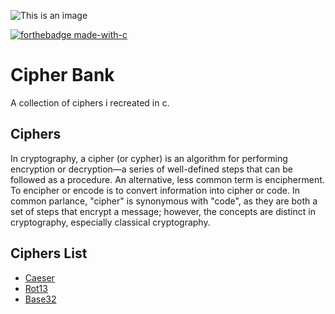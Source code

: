 ![This is an image](https://our-gallery.cf/jmvrp/cipher-bank-logo.png)


[![forthebadge made-with-c](https://our-gallery.cf/jmvrp/made-with-c.svg)]()

# Cipher Bank
A collection of ciphers i recreated in c.


## Ciphers
In cryptography, a cipher (or cypher) is an algorithm for performing encryption or decryption—a series of well-defined steps that can be followed as a procedure. An alternative, less common term is encipherment. To encipher or encode is to convert information into cipher or code. In common parlance, "cipher" is synonymous with "code", as they are both a set of steps that encrypt a message; however, the concepts are distinct in cryptography, especially classical cryptography.

## Ciphers List
- [Caeser](https://github.com/VishalRashmika/Cipher-Bank/tree/main/Caeser)
- [Rot13](https://github.com/VishalRashmika/Cipher-Bank/tree/main/Rot13)
- [Base32](https://github.com/VishalRashmika/Cipher-Bank/tree/main/Base32)



 